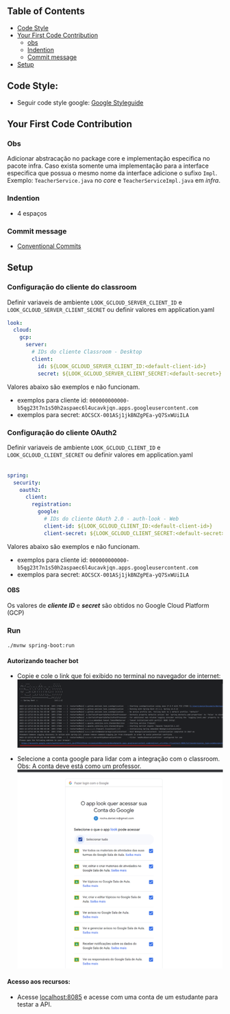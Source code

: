 
## Table of Contents

- [Code Style](#code-style)
- [Your First Code Contribution](#your-first-code-contribution)
  - [obs](#obs)
  - [Indention](#indention)
  - [Commit message](#commit-message)
- [Setup](#setup)


## Code Style:
 - Seguir code style google: [Google Styleguide](google.github.io/styleguide/javaguide.md)

## Your First Code Contribution
### Obs
Adicionar abstracação no package core e implementação especifica no pacote infra. Caso exista somente 
uma implementação para a interface especifica que possua o mesmo nome da interface adicione o sufixo ```Impl```. Exemplo: 
```TeacherService.java``` no *core* e  ```TeacherServiceImpl.java``` em *infra*. 

### Indention
- 4 espaços

### Commit message
- [Conventional Commits](https://www.conventionalcommits.org/en/v1.0.0/)

## Setup
### Configuração do cliente do classroom
Definir variaveis de ambiente ```LOOK_GCLOUD_SERVER_CLIENT_ID``` e ```LOOK_GCLOUD_SERVER_CLIENT_SECRET``` ou definir valores em application.yaml

```yaml
look:
  cloud:
    gcp:
      server:
        # IDs do cliente Classroom - Desktop
        client:
          id: ${LOOK_GCLOUD_SERVER_CLIENT_ID:<default-client-id>}
          secret: ${LOOK_GCLOUD_SERVER_CLIENT_SECRET:<default-secret>}
```

Valores abaixo são exemplos e não funcionam.
- exemplos para cliente id: ```000000000000-b5qg23t7n1s50h2aspaec6l4ucavkjqn.apps.googleusercontent.com```
- exemplos para secret: ```AOCSCX-001ASj1jkBNZgPEa-yQ7SxWUiILA```

### Configuração do cliente OAuth2
Definir variaveis de ambiente ```LOOK_GCLOUD_CLIENT_ID``` e ```LOOK_GCLOUD_CLIENT_SECRET``` ou definir valores em application.yaml
```yaml

spring:
  security:
    oauth2:
      client:
        registration:
          google:
            # IDs do cliente OAuth 2.0 - auth-look - Web
            client-id: ${LOOK_GCLOUD_CLIENT_ID:<default-client-id>}
            client-secret: ${LOOK_GCLOUD_CLIENT_SECRET:<default-secret>}
```

Valores abaixo são exemplos e não funcionam.
- exemplos para cliente id: ```000000000000-b5qg23t7n1s50h2aspaec6l4ucavkjqn.apps.googleusercontent.com```
- exemplos para secret: ```AOCSCX-001ASj1jkBNZgPEa-yQ7SxWUiILA```


#### OBS
Os valores de ***cliente ID*** e ***secret*** são obtidos no Google Cloud Platform (GCP)

### Run

````shell
./mvnw spring-boot:run
````

#### Autorizando teacher bot
- Copie e cole o link que foi exibido no terminal no navegador de internet:
![First boot image](screenshot/01.first-boot.png)

- Selecione a conta google para lidar com a integração com o classroom. Obs: A conta deve está como um professor.
![Select account image](screenshot/02.select-account.png)

#### Acesso aos recursos:
- Acesse [localhost:8085](localhost:8085) e acesse com uma conta de um estudante para testar a API.